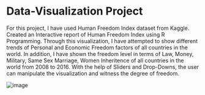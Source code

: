 # Data-Visualization Project
For this project, I have used Human Freedom Index dataset from Kaggle.
Created an Interactive report of Human Freedom Index using R Programming. 
Through this visualization, I have attempted to show different trends of Personal and Economic Freedom factors of all countries in the world.
In addition, I have shown the freedom level in terms of Law, Money, Military, Same Sex Marriage, Women Inheritence 
of all countries in the world from 2008 to 2016.
With the help of Sliders and Drop-Downs, the user can manipulate the visualization and witness the degree of freedom. 

<img>![image](https://user-images.githubusercontent.com/52187566/60239415-fb778d80-98f0-11e9-98c1-d3a983ee3e87.png)</img>

